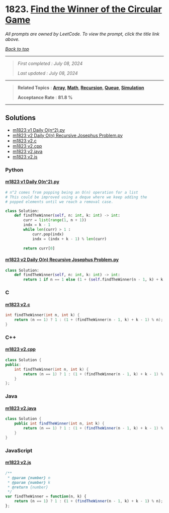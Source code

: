# 1823. [Find the Winner of the Circular Game](<https://leetcode.com/problems/find-the-winner-of-the-circular-game>)

*All prompts are owned by LeetCode. To view the prompt, click the title link above.*

*[Back to top](<../README.md>)*

------

> *First completed : July 08, 2024*
>
> *Last updated : July 08, 2024*

------

> **Related Topics** : **[Array](<by_topic/Array.md>), [Math](<by_topic/Math.md>), [Recursion](<by_topic/Recursion.md>), [Queue](<by_topic/Queue.md>), [Simulation](<by_topic/Simulation.md>)**
>
> **Acceptance Rate** : **81.8 %**

------

## Solutions

- [m1823 v1 Daily O(n^2).py](<../my-submissions/m1823 v1 Daily O(n^2).py>)
- [m1823 v2 Daily O(n) Recursive Josephus Problem.py](<../my-submissions/m1823 v2 Daily O(n) Recursive Josephus Problem.py>)
- [m1823 v2.c](<../my-submissions/m1823 v2.c>)
- [m1823 v2.cpp](<../my-submissions/m1823 v2.cpp>)
- [m1823 v2.java](<../my-submissions/m1823 v2.java>)
- [m1823 v2.js](<../my-submissions/m1823 v2.js>)
### Python
#### [m1823 v1 Daily O(n^2).py](<../my-submissions/m1823 v1 Daily O(n^2).py>)
```Python
# n^2 comes from popping being an O(n) operation for a list
# This could be improved using a deque where we keep adding the 
# popped elements until we reach a removal case.

class Solution:
    def findTheWinner(self, n: int, k: int) -> int:
        curr = list(range(1, n + 1))
        indx = k - 1
        while len(curr) > 1 :
            curr.pop(indx)
            indx = (indx + k - 1) % len(curr)
        
        return curr[0]
```

#### [m1823 v2 Daily O(n) Recursive Josephus Problem.py](<../my-submissions/m1823 v2 Daily O(n) Recursive Josephus Problem.py>)
```Python
class Solution:
    def findTheWinner(self, n: int, k: int) -> int:
        return 1 if n == 1 else (1 + (self.findTheWinner(n - 1, k) + k - 1) % n)
```

### C
#### [m1823 v2.c](<../my-submissions/m1823 v2.c>)
```C
int findTheWinner(int n, int k) {
    return (n == 1) ? 1 : (1 + (findTheWinner(n - 1, k) + k - 1) % n);
}
```

### C++
#### [m1823 v2.cpp](<../my-submissions/m1823 v2.cpp>)
```C++
class Solution {
public:
    int findTheWinner(int n, int k) {
        return (n == 1) ? 1 : (1 + (findTheWinner(n - 1, k) + k - 1) % n);
    }
};
```

### Java
#### [m1823 v2.java](<../my-submissions/m1823 v2.java>)
```Java
class Solution {
    public int findTheWinner(int n, int k) {
        return (n == 1) ? 1 : (1 + (findTheWinner(n - 1, k) + k - 1) % n);
    }
}
```

### JavaScript
#### [m1823 v2.js](<../my-submissions/m1823 v2.js>)
```JavaScript
/**
 * @param {number} n
 * @param {number} k
 * @return {number}
 */
var findTheWinner = function(n, k) {
    return (n == 1) ? 1 : (1 + (findTheWinner(n - 1, k) + k - 1) % n);
};
```

